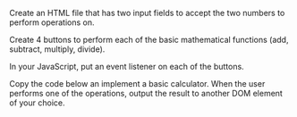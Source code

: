 
Create an HTML file that has two input fields to accept the two numbers to perform operations on.


Create 4 buttons to perform each of the basic mathematical functions (add, subtract, multiply, divide).


In your JavaScript, put an event listener on each of the buttons.


Copy the code below an implement a basic calculator.
When the user performs one of the operations, output the result to another DOM element of your choice.

